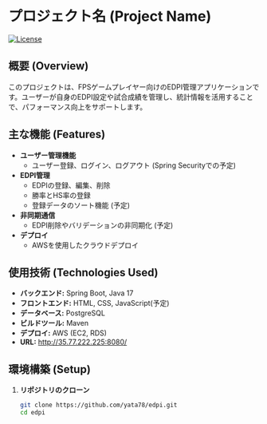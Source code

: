 # プロジェクト名 (Project Name)

[![License](https://img.shields.io/badge/license-MIT-blue.svg)](LICENSE)

## 概要 (Overview)
このプロジェクトは、FPSゲームプレイヤー向けのEDPI管理アプリケーションです。ユーザーが自身のEDPI設定や試合成績を管理し、統計情報を活用することで、パフォーマンス向上をサポートします。

## 主な機能 (Features)
- **ユーザー管理機能**
  - ユーザー登録、ログイン、ログアウト (Spring Securityでの予定)
- **EDPI管理**
  - EDPIの登録、編集、削除
  - 勝率とHS率の登録
  - 登録データのソート機能  (予定)
- **非同期通信**
  - EDPI削除やバリデーションの非同期化  (予定)
- **デプロイ**
  - AWSを使用したクラウドデプロイ

## 使用技術 (Technologies Used)
- **バックエンド:** Spring Boot, Java 17
- **フロントエンド:** HTML, CSS, JavaScript(予定)
- **データベース:** PostgreSQL
- **ビルドツール:** Maven
- **デプロイ:** AWS (EC2, RDS)
- **URL:** http://35.77.222.225:8080/

## 環境構築 (Setup)
1. **リポジトリのクローン**
   ```bash
   git clone https://github.com/yata78/edpi.git
   cd edpi
